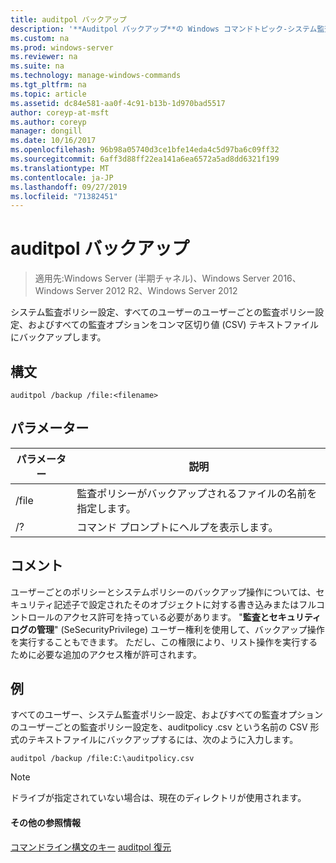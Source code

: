 ```yaml
---
title: auditpol バックアップ
description: '**Auditpol バックアップ**の Windows コマンドトピック-システム監査ポリシー設定、すべてのユーザーのユーザーごとの監査ポリシー設定、およびすべての監査オプションをコンマ区切り値 (CSV) テキストファイルにバックアップします。'
ms.custom: na
ms.prod: windows-server
ms.reviewer: na
ms.suite: na
ms.technology: manage-windows-commands
ms.tgt_pltfrm: na
ms.topic: article
ms.assetid: dc84e581-aa0f-4c91-b13b-1d970bad5517
author: coreyp-at-msft
ms.author: coreyp
manager: dongill
ms.date: 10/16/2017
ms.openlocfilehash: 96b98a05740d3ce1bfe14eda4c5d97ba6c09ff32
ms.sourcegitcommit: 6aff3d88ff22ea141a6ea6572a5ad8dd6321f199
ms.translationtype: MT
ms.contentlocale: ja-JP
ms.lasthandoff: 09/27/2019
ms.locfileid: "71382451"
---
```

# <a name="auditpol-backup"></a>auditpol バックアップ

>適用先:Windows Server (半期チャネル)、Windows Server 2016、Windows Server 2012 R2、Windows Server 2012

システム監査ポリシー設定、すべてのユーザーのユーザーごとの監査ポリシー設定、およびすべての監査オプションをコンマ区切り値 (CSV) テキストファイルにバックアップします。

## <a name="syntax"></a>構文
```
auditpol /backup /file:<filename>
```
## <a name="parameters"></a>パラメーター

| パラメーター |                                 説明                                 |
|-----------|-----------------------------------------------------------------------------|
|   /file   | 監査ポリシーがバックアップされるファイルの名前を指定します。 |
|    /?     |                    コマンド プロンプトにヘルプを表示します。                     |

## <a name="remarks"></a>コメント
ユーザーごとのポリシーとシステムポリシーのバックアップ操作については、セキュリティ記述子で設定されたそのオブジェクトに対する書き込みまたはフルコントロールのアクセス許可を持っている必要があります。 "**監査とセキュリティログの管理**" (SeSecurityPrivilege) ユーザー権利を使用して、バックアップ操作を実行することもできます。 ただし、この権限により、リスト操作を実行するために必要な追加のアクセス権が許可されます。
## <a name="BKMK_examples"></a>例
すべてのユーザー、システム監査ポリシー設定、およびすべての監査オプションのユーザーごとの監査ポリシー設定を、auditpolicy .csv という名前の CSV 形式のテキストファイルにバックアップするには、次のように入力します。
```
auditpol /backup /file:C:\auditpolicy.csv 
```
> [!NOTE]
> ドライブが指定されていない場合は、現在のディレクトリが使用されます。
> #### <a name="additional-references"></a>その他の参照情報
> [コマンドライン構文のキー](command-line-syntax-key.md)
> [auditpol 復元](auditpol-restore.md)
